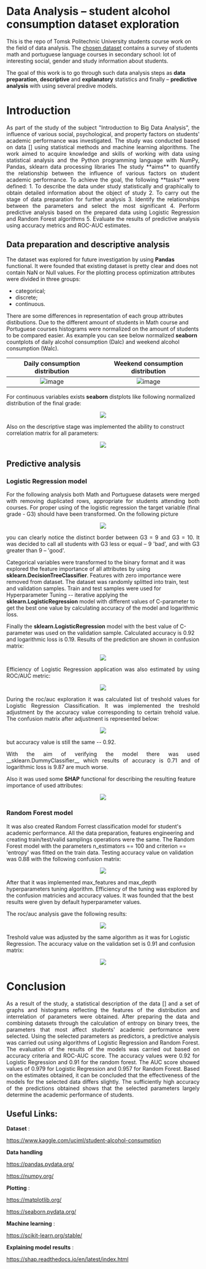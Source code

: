 # Data Analysis – student alcohol consumption dataset exploration
<p align="justify">
  
This is the repo of Tomsk Politechnic University students course work on the field of data analysis. The [chosen dataset](https://www.kaggle.com/uciml/student-alcohol-consumption) contains a survey of students math and portuguese language courses in secondary school: lot of interesting social, gender and study information about students. 

The goal of this work is to go through such data analysis steps as **data preparation**, **descriptive** and **explanatory** statistics and finally – **predictive analysis** with using several predive models. 
</p>

# Introduction
<p align="justify">
As part of the study of the subject "Introduction to Big Data Analysis", the influence of various social, psychological, and property factors on students' academic performance was investigated. The study was conducted based on data [] using statistical methods and machine learning algorithms.
The work aimed to acquire knowledge and skills of working with data using statistical analysis and the Python programming language with NumPy, Pandas, sklearn data processing libraries
The study **aims** to quantify the relationship between the influence of various factors on student academic performance.
To achieve the goal, the following **tasks** were defined:
1.  To describe the data under study statistically and graphically to obtain detailed information about the object of study
2. To carry out the stage of data preparation for further analysis
3. Identify the relationships between the parameters and select the most significant
4.  Perform predictive analysis based on the prepared data using Logistic Regression and Random Forest algorithms
5.  Evaluate the results of predictive analysis using accuracy metrics and ROC-AUC estimates.
</p>

## Data preparation and descriptive analysis
<p align="justify">
  
The dataset was explored for future investigation by using __Pandas__ functional. It were founded that existing dataset is pretty clear and does not contain NaN or Null values. For the plotting process optimization attributes were divided in three groups:
</p>

* categorical; 
* discrete;
* continuous.

<p align="justify">
  
There are some differences in representation of each group attributes distibutions. Due to the different amount of students in Math course and Portuguese courses histograms were normalized on the amount of students to be compared easier. As example you can see below normalized __seaborn__ countplots of daily alcohol consumption (Dalc) and weekend alcohol consumption (Walc).
</p>

<div align="center">
  
Daily consumption distribution             |  Weekend consumption distribution 
:-------------------------:|:-------------------------:
![image](https://user-images.githubusercontent.com/63719570/140008238-e6d5d509-d0bf-46c5-8211-48f618ef6657.png)  |  ![image](https://user-images.githubusercontent.com/63719570/140008191-730afa96-e9aa-4f58-9d3f-c3ffcda78fb2.png)
</center>

</div>
  
<p align="justify">
  
For continuous variables exists **seaborn** distplots like following normalized distribution of the final grade:
</p>

<p align="center">
  <img src="https://user-images.githubusercontent.com/63719570/140008932-b497022b-57c2-45b3-b3af-7e1f544afac4.png" />
</p>

Also on the descriptive stage was implemented the ability to construct correlation matrix  for all parameters:

<p align="center">
  <img src="https://user-images.githubusercontent.com/63719570/140009996-6347c8a6-42df-4657-8a70-5d3cb3dba807.png" />
</p>

## Predictive analysis

### Logistic Regression model

<p align="justify">
For the following analysis both Math and Portuguese datasets were merged with removing duplicated rows, appropriate for students attending both courses. For proper using of the logistic regression the target variable (final grade - G3) should have been transformed. On the following picture
<p align="center">
  <img src="https://user-images.githubusercontent.com/63719570/140011262-2362d045-911c-4170-a075-53e63b346d24.png" />
</p>

<p align="justify">
you can clearly notice the distinct border between G3 = 9 and G3 = 10. It was decided to call all students with G3 less or equal – 9 'bad', and with G3 greater than 9 – 'good'. 

Categorical variables were transformed to the binary format and it was explored the feature importance of all attributes by using **sklearn.DecisionTreeClassifier**. Features with zero importance were removed from dataset. The dataset was randomly splitted into train, test and validation samples.  Train and test samples were used for Hyperparameter Tuning -- iterative applying the **sklearn.LogisticRegression** model with different values of C-parameter to get the best one value by calculating accuracy of the model and logarithmic loss. 

Finally the **sklearn.LogisticRegression** model with the best value of C-parameter was used on the validation sample. Calculated accuracy is 0.92 and logarithmic loss is 0.19. Results of the prediction are shown in confusion matrix:
</p>

<p align="center">
  <img src="https://user-images.githubusercontent.com/63719570/144796048-d251ba7e-d273-4049-bdad-85425333a0ed.png" />
</p>

<p align="justify">
Efficiency of Logistic Regression application was also estimated by using ROC/AUC metric:   
</p>

<p align="center">
  <img src="https://user-images.githubusercontent.com/63719570/144796415-d0d7920e-64bd-4abc-a47d-50888f042b5a.png" />
</p>

<p align="justify">
During the roc/auc exploration it was calculated list of treshold values for Logistic Regression Classification. It was implemented the treshold adjustment by the accuracy value corresponding to certain trehold value. The confusion matrix after adjustment is represented below:
<p align="center">
  <img src="https://user-images.githubusercontent.com/63719570/144796954-76a9ccff-444d-44e7-9c5d-f012f0e3231a.png" />
</p>
but accuracy value is still the same -- 0.92.
<p align="justify">  
With the aim of verifying the model there was used __sklearn.DummyClassifier__ which results of accuracy is 0.71 and of logarithmic loss is 9.87 are much worse.

Also it was used some **SHAP** functional for describing the resulting feature importance of used attributes:
</p>

<p align="center">
  <img src="https://user-images.githubusercontent.com/63719570/140012756-02a56362-e21a-402f-9340-d028edd99009.png" />
</p>

### Random Forest model

It was also created Random Forrest classification model for student's academic performance. All the data preparation, features engineering and creating train/test/valid  samplings operations were the same. The Random Forest model with the parameters n_estimators == 100 and criterion == 'entropy' was fitted on the train data. Testing accuracy value on validation was 0.88 with the following confusion matrix:
<p align="center">
  <img src="https://user-images.githubusercontent.com/63719570/144799510-c4607d16-8761-4505-a72f-ffe4d66252e1.png" />
</p>

After that it was implemented max_features and max_depth hyperparameters tuning algorithm. Efficiency of the tuning was explored by the confusion matricies and accuracy values. It was founded that the best results were given by default hyperparameter values.  

The roc/auc analysis gave the following results:
<p align="center">
  <img src="https://user-images.githubusercontent.com/63719570/144799699-befa5a18-313d-4f0b-b6cc-bc72e5900e86.png" />
</p>

Treshold value was adjusted by the same algorithm as it was for Logistic Regression. The accuracy value on the validation set is 0.91 and confusion matrix:

<p align="center">
  <img src="https://user-images.githubusercontent.com/63719570/144817002-a420c286-6f2d-4f41-b670-0748fc304e5f.png" />
</p>

# Conclusion
<p align="justify">
As a result of the study, a statistical description of the data [] and a set of graphs and histograms reflecting the features of the distribution and interrelation of parameters were obtained.
After preparing the data and combining datasets through the calculation of entropy on binary trees, the parameters that most affect students' academic performance were selected. Using the selected parameters as predictors, a predictive analysis was carried out using algorithms of Logistic Regression and Random Forest.
The evaluation of the results of the models was carried out based on accuracy criteria and ROC-AUC score. The accuracy values were 0.92 for Logistic Regression and 0.91 for the random forest. The AUC score showed values of 0.979 for Logistic Regression and 0.957 for Random Forest.
Based on the estimates obtained, it can be concluded that the effectiveness of the models for the selected data differs slightly. The sufficiently high accuracy of the predictions obtained shows that the selected parameters largely determine the academic performance of students.
</p>

## Useful Links:
**Dataset** : 

https://www.kaggle.com/uciml/student-alcohol-consumption

**Data handling**

https://pandas.pydata.org/

https://numpy.org/

**Plotting** :

https://matplotlib.org/

https://seaborn.pydata.org/

**Machine learning** :

https://scikit-learn.org/stable/

**Explaining model results** :

https://shap.readthedocs.io/en/latest/index.html
